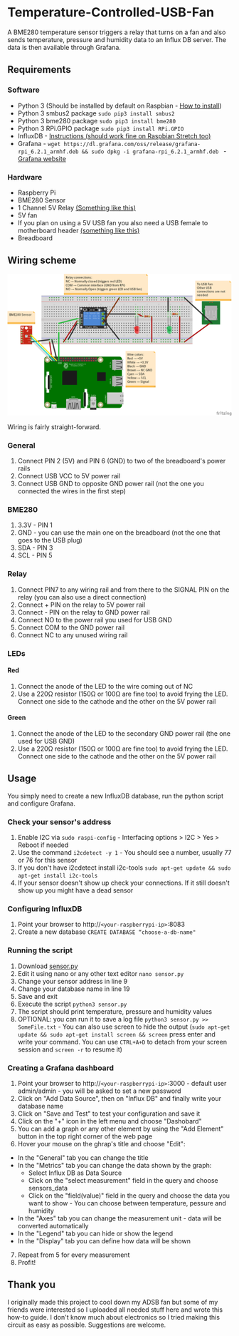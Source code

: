 # Temperature-Controlled-USB-Fan
A BME280 temperature sensor triggers a relay that turns on a fan and also sends temperature, pressure and humidity data to an Influx DB server. The data is then available through Grafana. 

## Requirements
### Software
* Python 3 (Should be installed by default on Raspbian - [How to install](https://www.raspberrypi.org/forums/viewtopic.php?t=181480)) 
* Python 3 smbus2 package ```sudo pip3 install smbus2```
* Python 3 bme280 package ```sudo pip3 install bme280```
* Python 3 RPi.GPIO package ```sudo pip3 install RPi.GPIO```
* InfluxDB - [Instructions (should work fine on Raspbian Stretch too)](https://gist.github.com/boseji/bb71910d43283a1b84ab200bcce43c26)
* Grafana - ```wget https://dl.grafana.com/oss/release/grafana-rpi_6.2.1_armhf.deb && sudo dpkg -i grafana-rpi_6.2.1_armhf.deb ``` - [Grafana website](https://grafana.com/grafana/download?platform=arm)
               
### Hardware
* Raspberry Pi
* BME280 Sensor
* 1 Channel 5V Relay [(Something like this)](https://www.amazon.com/dp/B00VRUAHLE/)
* 5V fan
* If you plan on using a 5V USB fan you also need a USB female to motherboard header [(something like this)](https://www.amazon.com/StarTech-Motherboard-4-Pin-Header-USBMBADAPT/dp/B000IV6S9S)
* Breadboard

## Wiring scheme
![Wiring scheme](https://github.com/StoKatze/Temperature-Controlled-USB-Fan/blob/master/Wiring%20Scheme/Schemaventola.png)

Wiring is fairly straight-forward. 

### General
1. Connect PIN 2 (5V) and PIN 6 (GND) to two of the breadboard's power rails
1. Connect USB VCC to 5V power rail
1. Connect USB GND to opposite GND power rail (not the one you connected the wires in the first step)

### BME280
1. 3.3V - PIN 1
1. GND - you can use the main one on the breadboard (not the one that goes to the USB plug)
1. SDA - PIN 3
1. SCL - PIN 5

### Relay
1. Connect PIN7 to any wiring rail and from there to the SIGNAL PIN on the relay (you can also use a direct connection)
1. Connect + PIN on the relay to 5V power rail
1. Connect - PIN on the relay to GND power rail
1. Connect NO to the power rail you used for USB GND
1. Connect COM to the GND power rail
1. Connect NC to any unused wiring rail

### LEDs
#### Red
1. Connect the anode of the LED to the wire coming out of NC
1. Use a 220Ω resistor (150Ω or 100Ω are fine too) to avoid frying the LED. Connect one side to the cathode and the other on the 5V power rail

#### Green
1. Connect the anode of the LED to the secondary GND power rail (the one used for USB GND)
1. Use a 220Ω resistor (150Ω or 100Ω are fine too) to avoid frying the LED. Connect one side to the cathode and the other on the 5V power rail

## Usage 
You simply need to create a new InfluxDB database, run the python script and configure Grafana.

### Check your sensor's address
1. Enable I2C via ```sudo raspi-config``` - Interfacing options > I2C > Yes > Reboot if needed
1. Use the command ```i2cdetect -y 1``` - You should see a number, usually 77 or 76 for this sensor
1. If you don't have i2cdetect install i2c-tools ```sudo apt-get update && sudo apt-get install i2c-tools``` 
1. If your sensor doesn't show up check your connections. If it still doesn't show up you might have a dead sensor

### Configuring InfluxDB
1. Point your browser to http://```<your-raspberrypi-ip>```:8083 
1. Create a new database ```CREATE DATABASE “choose-a-db-name"```

### Running the script
1. Download [sensor.py](Python/sensor.py)
1. Edit it using nano or any other text editor ```nano sensor.py```
1. Change your sensor address in line 9
1. Change your database name in line 19
1. Save and exit
1. Execute the script ```python3 sensor.py```
1. The script should print temperature, pressure and humidity values
1. OPTIONAL: you can run it to save a log file ```python3 sensor.py >> SomeFile.txt``` - You can also use screen to hide the output (```sudo apt-get update && sudo apt-get install screen && screen``` press enter and write your command. You can use ```CTRL+A+D``` to detach from your screen session and ```screen -r``` to resume it)

### Creating a Grafana dashboard
1. Point your browser to http://```<your-raspberrypi-ip>```:3000 - default user admin/admin - you will be asked to set a new password
1. Click on "Add Data Source", then on "Influx DB" and finally write your database name
1. Click on "Save and Test" to test your configuration and save it
1. Click on the "+" icon in the left menu and choose "Dashobard"
1. You can add a graph or any other element by using the "Add Element" button in the top right corner of the web page
1. Hover your mouse on the ghrap's title and choose "Edit":
* In the "General" tab you can change the title
* In the "Metrics" tab you can change the data shown by the graph:
  * Select Influx DB as Data Source
  * Click on the "select measurement" field in the query and choose sensors_data
  * Click on the "field(value)" field in the query and choose the data you want to show - You can choose between temperature, pessure and humidity
* In the "Axes" tab you can change the measurement unit - data will be converted automatically
* In the "Legend" tab you can hide or show the legend
* In the "Display" tab you can define how data will be shown
7. Repeat from 5 for every measurement
8. Profit!
  
## Thank you
I originally made this project to cool down my ADSB fan but some of my friends were interested so I uploaded all needed stuff here and wrote this how-to guide.
I don't know much about electronics so I tried making this circuit as easy as possible. Suggestions are welcome.
